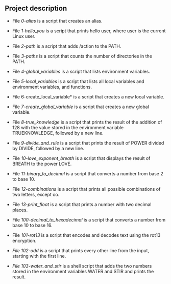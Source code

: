 ## Project description
  * File *0-alias* is a script that creates an alias.

  * File *1-hello_you* is a script that prints hello user, where user is the current Linux user.

  * File *2-path* is a script that adds /action to the PATH.

  * File *3-paths* is a script that counts the number of directories in the PATH.

  * File *4-global_variables* is a script that lists environment variables.

  * File *5-local_variables* is a script that lists all local variables and environment variables, and functions.

  * File 6-create_local_variable* is a script that creates a new local variable.

  * File *7-create_global_variable* is a script that creates a new global variable.

  * File *8-true_knowledge* is a script that prints the result of the addition of 128 with the value stored in the environment variable TRUEKNOWLEDGE, followed by a    new     line.

  * File *9-divide_and_rule* is a script that prints the result of POWER divided by DIVIDE, followed by a new line.

  * File *10-love_exponent_breath* is a script that displays the result of BREATH to the power LOVE.

  * File *11-binary_to_decimal* is a script that converts a number from base 2 to base 10.

  * File *12-combinations* is a script that prints all possible combinations of two letters, except oo.

  * File *13-print_float* is a script that prints a number with two decimal places.

  * File *100-decimal_to_hexadecimal* is a script that converts a number from base 10 to base 16.

  * File *101-rot13* is a script that encodes and decodes text using the rot13 encryption.

  * *File 102-odd* is a script that prints every other line from the input, starting with the first line.

  * *File 103-water_and_stir* is a shell script that adds the two numbers stored in the environment variables WATER and STIR and prints the result.
